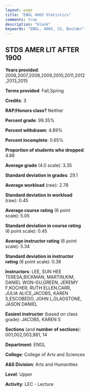 ```yaml
---
layout: page
title: "ENGL 4665 Statistics"
comments: true
description: "blank"
keywords: "ENGL, 4665, CU, Boulder"
--- 
```

<head>
<script src="https://ajax.googleapis.com/ajax/libs/jquery/2.1.3/jquery.min.js"></script>
<script src="https://dl.dropboxusercontent.com/s/pc42nxpaw1ea4o9/highcharts.js?dl=0"></script>
<!-- <script src="../assets/js/highcharts.js"></script> -->
<style type="text/css">@font-face {
	font-family: "Bebas Neue";
	src: url(https://www.filehosting.org/file/details/544349/BebasNeue%20Regular.otf) format("opentype");
	}
	h1.Bebas { 
		font-family: "Bebas Neue", Verdana, Tahoma;
	}
</style>
</head>
<body>
	<div id="container" style="float: right; width: 45%; height: 88%; margin-left: 2.5%; margin-right: 2.5%;"></div>
	<script language="JavaScript">
		$(document).ready(function() {
		var chart = {type: 'column'};
		var title = {text: 'Grade Distribution'};
		var xAxis = {categories: ['A','B','C','D','F'],crosshair: true};
		var yAxis = {min: 0,title: {text: 'Percentage'}};
		var tooltip = {headerFormat: '<center><b><span style="font-size:20px">{point.key}</span></b></center>',
		               pointFormat: '<td style="padding:0"><b>{point.y:.1f}%</b></td>',
		               footerFormat: '</table>',shared: true,useHTML: true};
		var plotOptions = {column: {pointPadding: 0.0,borderWidth: 0}};  
		var credits = {enabled: false};var series= [{name: 'Percent',data: [55.28,31.98,8.13,0.27,4.34,]}];
		var json = {};
		json.chart = chart;
		json.title = title;
		json.tooltip = tooltip;
		json.xAxis = xAxis;
		json.yAxis = yAxis;  
		json.series = series;
		json.plotOptions = plotOptions;  
		json.credits = credits;
		$('#container').highcharts(json);
	});
	</script>
</body>
			   
## STDS AMER LIT AFTER 1900

**Years provided**: 2006,2007,2008,2009,2010,2011,2012,2013,2015

**Terms provided**: Fall,Spring

**Credits**: 3

**RAP/Honors class?** Neither

**Percent grade**: 99.35%

**Percent withdrawn**: 4.89%

**Percent incomplete**: 0.65%

**Proportion of students who dropped**: 4.86

**Average grade** (4.0 scale): 3.35

**Standard deviation in grades**: 29.1

**Average workload** (raw): 2.78

**Standard deviation in workload** (raw): 0.45

**Average course rating** (6 point scale): 5.05

**Standard deviation in course rating** (6 point scale): 0.45

**Average instructor rating** (6 point scale): 5.34

**Standard deviation in instructor rating** (6 point scale): 0.38

**Instructors**: LEE, SUN HEE TERESA,BICKMAN, MARTIN,KIM, DANIEL WON-GU,GREEN, JEREMY F,KOCHER, RUTH ELLEN,CARR, JULIA ALICE,JACOBS, KAREN S,ESCOBEDO, JOHN L,GLADSTONE, JASON DANIEL

**Easiest instructor** (based on class grade): JACOBS, KAREN S

**Sections** (and **number of sections**): 001,002,003,881, 14

**Department**: ENGL

**College**: College of Arts and Sciences

**A&S Division**: Arts and Humanities

**Level**: Upper

**Activity**: LEC - Lecture